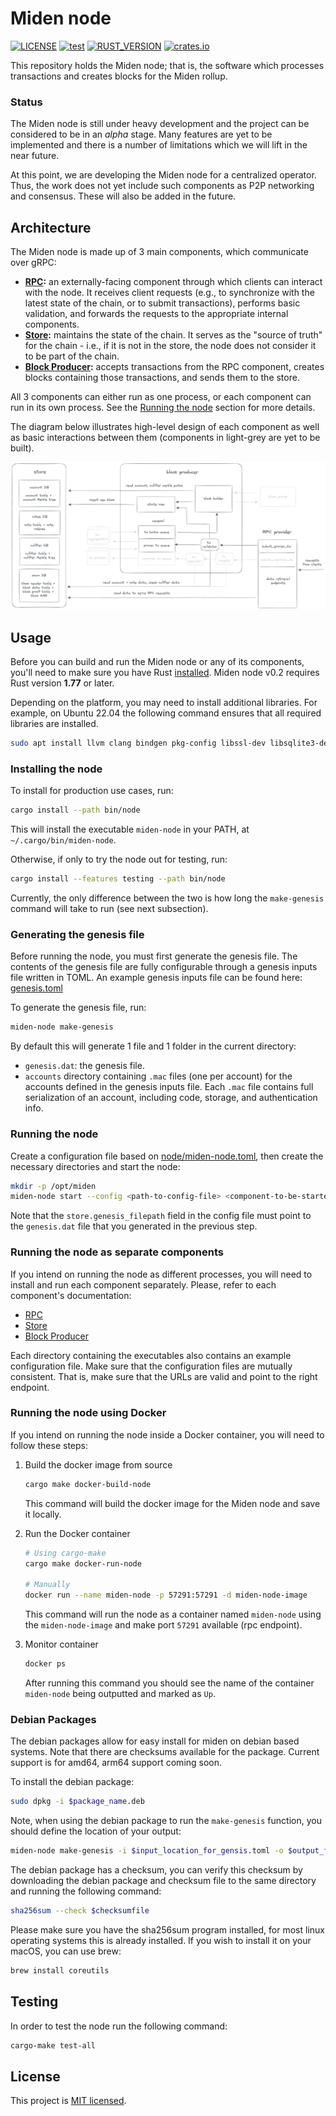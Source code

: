 # Miden node

[![LICENSE](https://img.shields.io/badge/license-MIT-blue.svg)](https://github.com/0xPolygonMiden/miden-node/blob/main/LICENSE)
[![test](https://github.com/0xPolygonMiden/miden-node/actions/workflows/test.yml/badge.svg)](https://github.com/0xPolygonMiden/miden-node/actions/workflows/test.yml)
[![RUST_VERSION](https://img.shields.io/badge/rustc-1.77+-lightgray.svg)]()
[![crates.io](https://img.shields.io/crates/v/miden-node)](https://crates.io/crates/miden-node)

This repository holds the Miden node; that is, the software which processes transactions and creates blocks for the Miden rollup.

### Status

The Miden node is still under heavy development and the project can be considered to be in an _alpha_ stage. Many features are yet to be implemented and there is a number of limitations which we will lift in the near future.

At this point, we are developing the Miden node for a centralized operator. Thus, the work does not yet include such components as P2P networking and consensus. These will also be added in the future.

## Architecture

The Miden node is made up of 3 main components, which communicate over gRPC:

- **[RPC](rpc):** an externally-facing component through which clients can interact with the node. It receives client requests (e.g., to synchronize with the latest state of the chain, or to submit transactions), performs basic validation, and forwards the requests to the appropriate internal components.
- **[Store](store):** maintains the state of the chain. It serves as the "source of truth" for the chain - i.e., if it is not in the store, the node does not consider it to be part of the chain.
- **[Block Producer](block-producer):** accepts transactions from the RPC component, creates blocks containing those transactions, and sends them to the store.

All 3 components can either run as one process, or each component can run in its own process. See the [Running the node](#running-the-node) section for more details.

The diagram below illustrates high-level design of each component as well as basic interactions between them (components in light-grey are yet to be built).

![Architecture diagram](./assets/architecture.png)

## Usage

Before you can build and run the Miden node or any of its components, you'll need to make sure you have Rust [installed](https://www.rust-lang.org/tools/install). Miden node v0.2 requires Rust version **1.77** or later.

Depending on the platform, you may need to install additional libraries. For example, on Ubuntu 22.04 the following command ensures that all required libraries are installed.

```sh
sudo apt install llvm clang bindgen pkg-config libssl-dev libsqlite3-dev
```

### Installing the node

To install for production use cases, run:

```sh
cargo install --path bin/node
```

This will install the executable `miden-node` in your PATH, at `~/.cargo/bin/miden-node`.

Otherwise, if only to try the node out for testing, run:

```sh
cargo install --features testing --path bin/node
```

Currently, the only difference between the two is how long the `make-genesis` command will take to run (see next subsection).

### Generating the genesis file

Before running the node, you must first generate the genesis file. The contents of the genesis file are fully configurable through a genesis inputs file written in TOML. An example genesis inputs file can be found here: [genesis.toml](bin/node/genesis.toml)

To generate the genesis file, run:

```sh
miden-node make-genesis
```

By default this will generate 1 file and 1 folder in the current directory:

- `genesis.dat`: the genesis file.
- `accounts` directory containing `.mac` files (one per account) for the accounts defined in the genesis inputs file. Each `.mac` file contains full serialization of an account, including code, storage, and authentication info.

### Running the node

Create a configuration file based on [node/miden-node.toml](bin/node/miden-node.toml), then create the necessary directories and start the node:

```sh
mkdir -p /opt/miden
miden-node start --config <path-to-config-file> <component-to-be-started>
```

Note that the `store.genesis_filepath` field in the config file must point to the `genesis.dat` file that you generated in the previous step.

### Running the node as separate components

If you intend on running the node as different processes, you will need to install and run each component separately.
Please, refer to each component's documentation:

- [RPC](rpc/README.md#usage)
- [Store](store/README.md#usage)
- [Block Producer](block-producer/README.md#usage)

Each directory containing the executables also contains an example configuration file. Make sure that the configuration files are mutually consistent. That is, make sure that the URLs are valid and point to the right endpoint.

### Running the node using Docker

If you intend on running the node inside a Docker container, you will need to follow these steps:

1. Build the docker image from source

   ```sh
   cargo make docker-build-node
   ```

   This command will build the docker image for the Miden node and save it locally.

2. Run the Docker container

   ```sh
   # Using cargo-make
   cargo make docker-run-node

   # Manually
   docker run --name miden-node -p 57291:57291 -d miden-node-image
   ```

   This command will run the node as a container named `miden-node` using the `miden-node-image` and make port `57291` available (rpc endpoint).

3. Monitor container

   ```sh
   docker ps
   ```

    After running this command you should see the name of the container `miden-node` being outputted and marked as `Up`.

### Debian Packages

The debian packages allow for easy install for miden on debian based systems. Note that there are checksums available for the package.
Current support is for amd64, arm64 support coming soon.

To install the debian package:

```sh
sudo dpkg -i $package_name.deb
```

Note, when using the debian package to run the `make-genesis` function, you should define the location of your output:

```sh
miden-node make-genesis -i $input_location_for_gensis.toml -o $output_for_gensis.dat_and_accounts
```

The debian package has a checksum, you can verify this checksum by downloading the debian package and checksum file to the same directory and running the following command:

```sh
sha256sum --check $checksumfile
```

Please make sure you have the sha256sum program installed, for most linux operating systems this is already installed. If you wish to install it on your macOS, you can use brew:

```sh
brew install coreutils
```

## Testing

In order to test the node run the following command:

```sh
cargo-make test-all
```

## License

This project is [MIT licensed](./LICENSE).
